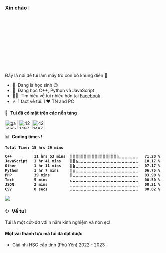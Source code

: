 ### Xin chào <a><img src="https://media.giphy.com/media/hvRJCLFzcasrR4ia7z/giphy.gif" width="5%"></a>
Đây là nơi để tui làm mấy trò con bò khùng điên :rofl:

- 🔭 &nbsp;Đang là học sinh :wink:
- 🌱 &nbsp;Đang học C++, Python và JavaScript
- 👨‍💻 &nbsp;Tìm hiểu về tui nhiều hơn tại [Facebook](https://www.facebook.com/ngnsusinn)
- ⚡ &nbsp;1 fact về tui: I :heart: TN and PC

🔗 &nbsp;**Tui đã có mặt trên các nền tảng**
<p align="left">
<a href="https://www.linkedin.com/in/ngnsusinn" target="blank"><img align="center" src="https://raw.githubusercontent.com/rahuldkjain/github-profile-readme-generator/master/src/images/icons/Social/linked-in-alt.svg" alt="gautamkrishnar" height="30" width="40" /></a>
<a href="https://www.instagram.com/ngnsusinn" target="blank"><img align="center" src="https://raw.githubusercontent.com/rahuldkjain/github-profile-readme-generator/master/src/images/icons/Social/instagram.svg" alt="4214976" height="30" width="40" /></a>
 <a href="https://www.facebook.com/ngnsusinn" target="blank"><img align="center" src="https://raw.githubusercontent.com/rahuldkjain/github-profile-readme-generator/master/src/images/icons/Social/facebook.svg" alt="4214976" height="30" width="40" /></a>


📊 &nbsp;**Coding time~!**
 <strong>
<!--START_SECTION:waka-->

```txt
Total Time: 15 hrs 29 mins

C++          11 hrs 53 mins  ⣿⣿⣿⣿⣿⣿⣿⣿⣿⣿⣿⣿⣿⣿⣿⣿⣿⣷⣀⣀⣀⣀⣀⣀⣀   71.28 %
JavaScript   1 hr 41 mins    ⣿⣿⣦⣀⣀⣀⣀⣀⣀⣀⣀⣀⣀⣀⣀⣀⣀⣀⣀⣀⣀⣀⣀⣀⣀   10.17 %
Other        1 hr 11 mins    ⣿⣷⣀⣀⣀⣀⣀⣀⣀⣀⣀⣀⣀⣀⣀⣀⣀⣀⣀⣀⣀⣀⣀⣀⣀   07.17 %
Python       1 hr 7 mins     ⣿⣶⣀⣀⣀⣀⣀⣀⣀⣀⣀⣀⣀⣀⣀⣀⣀⣀⣀⣀⣀⣀⣀⣀⣀   06.75 %
PHP          39 mins         ⣿⣀⣀⣀⣀⣀⣀⣀⣀⣀⣀⣀⣀⣀⣀⣀⣀⣀⣀⣀⣀⣀⣀⣀⣀   03.90 %
Text         5 mins          ⣄⣀⣀⣀⣀⣀⣀⣀⣀⣀⣀⣀⣀⣀⣀⣀⣀⣀⣀⣀⣀⣀⣀⣀⣀   00.50 %
JSON         2 mins          ⣀⣀⣀⣀⣀⣀⣀⣀⣀⣀⣀⣀⣀⣀⣀⣀⣀⣀⣀⣀⣀⣀⣀⣀⣀   00.21 %
CSV          0 secs          ⣀⣀⣀⣀⣀⣀⣀⣀⣀⣀⣀⣀⣀⣀⣀⣀⣀⣀⣀⣀⣀⣀⣀⣀⣀   00.02 %
```

<!--END_SECTION:waka-->
 </strong>
 
 ![](https://leetcard.jacoblin.cool/ngnsusinn?ext=contest)
 
### ✨&nbsp; Về tui

Tui là một cốt-đơ với n năm kinh nghiệm và non ẹc!

#### Một vài thành tựu mà tui đã đạt được
 - Giải nhì HSG cấp tỉnh (Phú Yên) 2022 - 2023

